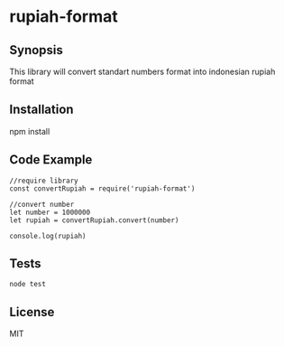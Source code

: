 # rupiah-format

## Synopsis

This library will convert standart numbers format into indonesian rupiah format

## Installation

npm install

## Code Example

```
//require library
const convertRupiah = require('rupiah-format')

//convert number
let number = 1000000
let rupiah = convertRupiah.convert(number)

console.log(rupiah)

```

## Tests

```
node test
```

## License

MIT